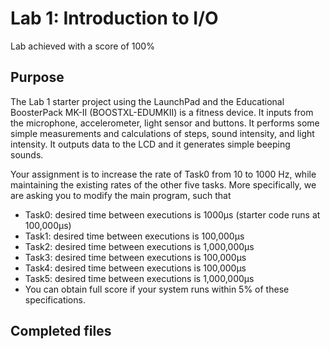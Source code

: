 # Lab 1: Introduction to I/O

Lab achieved with a score of 100%

## Purpose

The Lab 1 starter project using the LaunchPad and the Educational BoosterPack MK-II (BOOSTXL-EDUMKII) is a fitness device. It inputs from the microphone, accelerometer, light sensor and buttons. It performs some simple measurements and calculations of steps, sound intensity, and light intensity. It outputs data to the LCD and it generates simple beeping sounds. 

Your assignment is to increase the rate of Task0 from 10 to 1000 Hz, while maintaining the existing rates of the other five tasks. More specifically, we are asking you to modify the main program, such that

- Task0: desired time between executions is 1000µs (starter code runs at 100,000µs)
- Task1: desired time between executions is 100,000µs
- Task2: desired time between executions is 1,000,000µs
- Task3: desired time between executions is 100,000µs
- Task4: desired time between executions is 100,000µs
- Task5: desired time between executions is 1,000,000µs
- You can obtain full score if your system runs within 5% of these specifications.

## Completed files
